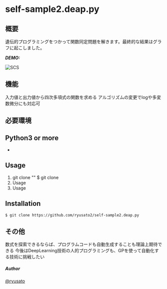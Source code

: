 # self-sample2.deap.py


## 概要

遺伝的プログラミングをつかって関数同定問題を解きます。最終的な結果はグラフに起こしました。

***DEMO:***

![SCS](http://imgur.com/a/QLw87 "サンプル")

## 機能

入力値と出力値から四次多項式の関数を求める
アルゴリズムの変更でlogや多変数微分にも対応可
 


## 必要環境

Python3 or more
- 
- 

## Usage

1. git clone ""
    $ git clone
2. Usage
3. Usage

## Installation

    $ git clone https://github.com/ryusato2/self-sample2.deap.py

## その他

数式を探索できるならば、プログラムコードも自動生成することも理論上期待できる
今後はDeepLearning技術の人的プログラミングも、GPを使って自動化する技術に挑戦したい

##### Author

[@ryusato](https://facebook.com/baranohana.jp)


